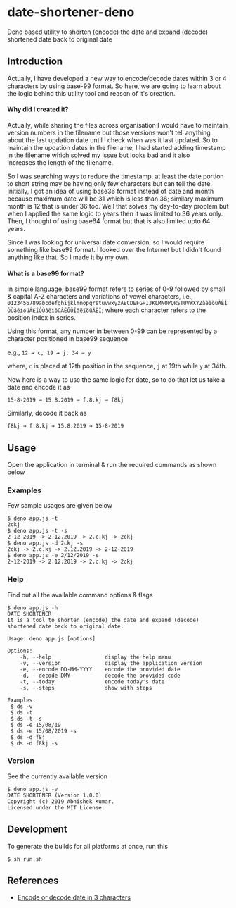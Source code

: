 # date-shortener-deno
Deno based utility to shorten (encode) the date and expand (decode) shortened date back to original date

## Introduction
Actually, I have developed a new way to encode/decode dates within 3 or 4 characters by using base-99 format. So here, we are going to learn about the logic behind this utility tool and reason of it's creation.

#### Why did I created it?
Actually, while sharing the files across organisation I would have to maintain version numbers in the filename but those versions won't tell anything about the last updation date until I check when was it last updated. So to maintain the updation dates in the filename, I had started adding timestamp in the filename which solved my issue but looks bad and it also increases the length of the filename. 

So I was searching ways to reduce the timestamp, at least the date portion to short string may be having only few characters but can tell the date. Initially, I got an idea of using base36 format instead of date and month because maximum date will be 31 which is less than 36; similary maximum month is 12 that is under 36 too. Well that solves my day-to-day problem but when I applied the same logic to years then it was limited to 36 years only. Then, I thought of using base64 format but that is also limited upto 64 years. 

Since I was looking for universal date conversion, so I would require something like base99 format. I looked over the Internet but I didn't found anything like that. So I made it by my own.

#### What is a base99 format?
In simple language, base99 format refers to series of 0-9 followed by small & capital A-Z characters and variations of vowel characters, i.e., `0123456789abcdefghijklmnopqrstuvwxyzABCDEFGHIJKLMNOPQRSTUVWXYZàèìòùÀÈÌÒÙáéíóúÁÉÍÓÚâêîôûÂÊÔÛÎäëïöüÄËÏ`; where each character refers to the position index in series.

Using this format, any number in between 0-99 can be represented by a character positioned in base99 sequence 

e.g., `12 → c, 19 → j, 34 → y`

where, `c` is placed at 12th position in the sequence, `j` at 19th while `y` at 34th.

Now here is a way to use the same logic for date, so to do that let us take a date and encode it as

`15-8-2019 → 15.8.2019 → f.8.kj → f8kj`

Similarly, decode it back as

`f8kj → f.8.kj → 15.8.2019 → 15-8-2019`

## Usage
Open the application in terminal & run the required commands as shown below

### Examples
Few sample usages are given below

```
$ deno app.js -t
2ckj
$ deno app.js -t -s
2-12-2019 -> 2.12.2019 -> 2.c.kj -> 2ckj
$ deno app.js -d 2ckj -s
2ckj -> 2.c.kj -> 2.12.2019 -> 2-12-2019
$ deno app.js -e 2/12/2019 -s
2-12-2019 -> 2.12.2019 -> 2.c.kj -> 2ckj
```

### Help
Find out all the available command options & flags 

```
$ deno app.js -h
DATE SHORTENER
It is a tool to shorten (encode) the date and expand (decode) shortened date back to original date.

Usage: deno app.js [options]

Options:
    -h, --help                 display the help menu
    -v, --version              display the application version
    -e, --encode DD-MM-YYYY    encode the provided date
    -d, --decode DMY           decode the provided code
    -t, --today                encode today's date
    -s, --steps                show with steps

Examples: 
 $ ds -v 
 $ ds -t 
 $ ds -t -s 
 $ ds -e 15/08/19 
 $ ds -e 15/08/2019 -s 
 $ ds -d f8j 
 $ ds -d f8kj -s 

```

### Version
See the currently available version

```
$ deno app.js -v
DATE SHORTENER (Version 1.0.0)
Copyright (c) 2019 Abhishek Kumar.
Licensed under the MIT License.
```

## Development
To generate the builds for all platforms at once, run this

```
$ sh run.sh
```

## References
- [Encode or decode date in 3 characters](http://akzcool.blogspot.com/2019/10/encode-or-decode-in-3-characters.html)
